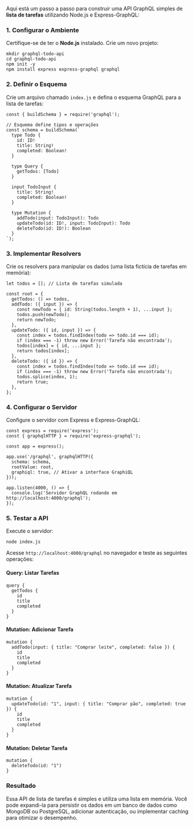 
Aqui está um passo a passo para construir uma API GraphQL simples de **lista de tarefas** utilizando Node.js e Express-GraphQL:

### **1. Configurar o Ambiente**

Certifique-se de ter o **Node.js** instalado. Crie um novo projeto:

```
mkdir graphql-todo-api
cd graphql-todo-api
npm init -y
npm install express express-graphql graphql
```

### **2. Definir o Esquema**

Crie um arquivo chamado `index.js` e defina o esquema GraphQL para a lista de tarefas:

```
const { buildSchema } = require('graphql');

// Esquema define tipos e operações
const schema = buildSchema(`
  type Todo {
    id: ID!
    title: String!
    completed: Boolean!
  }

  type Query {
    getTodos: [Todo]
  }

  input TodoInput {
    title: String!
    completed: Boolean!
  }

  type Mutation {
    addTodo(input: TodoInput): Todo
    updateTodo(id: ID!, input: TodoInput): Todo
    deleteTodo(id: ID!): Boolean
  }
`);
```

### **3. Implementar Resolvers**

Crie os resolvers para manipular os dados (uma lista fictícia de tarefas em memória):

```
let todos = []; // Lista de tarefas simulada

const root = {
  getTodos: () => todos,
  addTodo: ({ input }) => {
    const newTodo = { id: String(todos.length + 1), ...input };
    todos.push(newTodo);
    return newTodo;
  },
  updateTodo: ({ id, input }) => {
    const index = todos.findIndex(todo => todo.id === id);
    if (index === -1) throw new Error('Tarefa não encontrada');
    todos[index] = { id, ...input };
    return todos[index];
  },
  deleteTodo: ({ id }) => {
    const index = todos.findIndex(todo => todo.id === id);
    if (index === -1) throw new Error('Tarefa não encontrada');
    todos.splice(index, 1);
    return true;
  },
};
```

### **4. Configurar o Servidor**

Configure o servidor com Express e Express-GraphQL:

```
const express = require('express');
const { graphqlHTTP } = require('express-graphql');

const app = express();

app.use('/graphql', graphqlHTTP({
  schema: schema,
  rootValue: root,
  graphiql: true, // Ativar a interface GraphiQL
}));

app.listen(4000, () => {
  console.log('Servidor GraphQL rodando em http://localhost:4000/graphql');
});
```

### **5. Testar a API**

Execute o servidor:

```
node index.js
```

Acesse `http://localhost:4000/graphql` no navegador e teste as seguintes operações:

#### **Query: Listar Tarefas**

```
query {
  getTodos {
    id
    title
    completed
  }
}
```

#### **Mutation: Adicionar Tarefa**

```
mutation {
  addTodo(input: { title: "Comprar leite", completed: false }) {
    id
    title
    completed
  }
}
```

#### **Mutation: Atualizar Tarefa**

```
mutation {
  updateTodo(id: "1", input: { title: "Comprar pão", completed: true }) {
    id
    title
    completed
  }
}
```

#### **Mutation: Deletar Tarefa**

```
mutation {
  deleteTodo(id: "1")
}
```

### **Resultado**

Essa API de lista de tarefas é simples e utiliza uma lista em memória. Você pode expandi-la para persistir os dados em um banco de dados como MongoDB ou PostgreSQL, adicionar autenticação, ou implementar caching para otimizar o desempenho.

